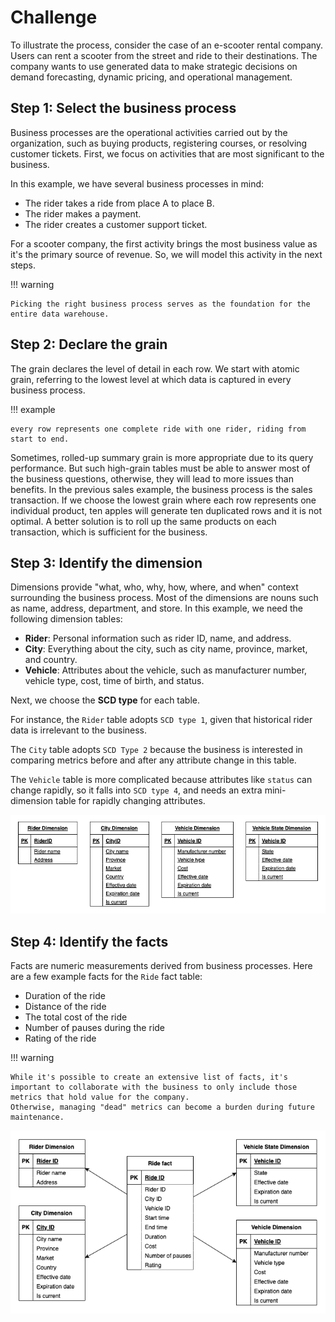 # Challenge

To illustrate the process, consider the case of an e-scooter rental company.
Users can rent a scooter from the street and ride to their destinations.
The company wants to use generated data to make strategic decisions on demand forecasting, dynamic pricing, and operational management.

## Step 1: Select the business process

Business processes are the operational activities carried out by the organization, such as buying products, registering courses, or resolving customer tickets.
First, we focus on activities that are most significant to the business.

In this example, we have several business processes in mind:

- The rider takes a ride from place A to place B.
- The rider makes a payment.
- The rider creates a customer support ticket.

For a scooter company, the first activity brings the most business value as it's the primary source of revenue.
So, we will model this activity in the next steps.

!!! warning

    Picking the right business process serves as the foundation for the entire data warehouse.

## Step 2: Declare the grain

The grain declares the level of detail in each row.
We start with atomic grain, referring to the lowest level at which data is captured in every business process.

!!! example

    every row represents one complete ride with one rider, riding from start to end.

Sometimes, rolled-up summary grain is more appropriate due to its query performance.
But such high-grain tables must be able to answer most of the business questions, otherwise, they will lead to more issues than benefits.
In the previous sales example, the business process is the sales transaction. If we choose the lowest grain where each row represents one individual product, ten apples will generate ten duplicated rows and it is not optimal.
A better solution is to roll up the same products on each transaction, which is sufficient for the business.

## Step 3: Identify the dimension

Dimensions provide "what, who, why, how, where, and when" context surrounding the business process.
Most of the dimensions are nouns such as name, address, department, and store.
In this example, we need the following dimension tables:

- **Rider**: Personal information such as rider ID, name, and address.
- **City**: Everything about the city, such as city name, province, market, and country.
- **Vehicle**: Attributes about the vehicle, such as manufacturer number, vehicle type, cost, time of birth, and status.

Next, we choose the **SCD type** for each table.

For instance, the `Rider` table adopts `SCD type 1`, given that historical rider data is irrelevant to the business.

The `City` table adopts `SCD Type 2` because the business is interested in comparing metrics before and after any attribute change in this table.

The `Vehicle` table is more complicated because attributes like `status` can change rapidly, so it falls into `SCD type 4`, and needs an extra mini-dimension table for rapidly changing attributes.

![Dimension tables](../pics/challenge-dimension-tables.png)

## Step 4: Identify the facts

Facts are numeric measurements derived from business processes.
Here are a few example facts for the `Ride` fact table:

- Duration of the ride
- Distance of the ride
- The total cost of the ride
- Number of pauses during the ride
- Rating of the ride

!!! warning

    While it's possible to create an extensive list of facts, it's important to collaborate with the business to only include those metrics that hold value for the company.
    Otherwise, managing "dead" metrics can become a burden during future maintenance.

![final dimensional model](../pics/final-dimensional-model.png)
